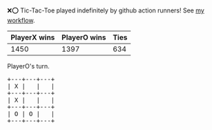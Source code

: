 :x::o: Tic-Tac-Toe played indefinitely by github action runners! See [my workflow](.github/workflows/play.yaml).

|PlayerX wins|PlayerO wins|Ties|
|-|-|-|
|1450|1397|634|

PlayerO's turn.

<pre>
+---+---+---+
| X |   |   |
+---+---+---+
| X |   |   |
+---+---+---+
| O | O |   |
+---+---+---+
</pre>